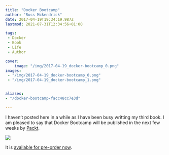 ```yaml
---
title: "Docker Bootcamp"
author: "Russ Mckendrick"
date: 2017-04-19T19:34:19.987Z
lastmod: 2021-07-31T12:34:56+01:00

tags:
 - Docker
 - Book
 - Life
 - Author

cover:
    image: "/img/2017-04-19_docker-bootcamp_0.png" 
images:
 - "/img/2017-04-19_docker-bootcamp_0.png"
 - "/img/2017-04-19_docker-bootcamp_1.png"


aliases:
- "/docker-bootcamp-facc48cc7e3d"

---
```


I haven’t posted here in a while as I have been busy writting my third book. I am pleased to say that Docker Bootcamp will be published in the next few weeks by [Packt](https://www.packtpub.com/virtualization-and-cloud/docker-bootcamp).

![](/img/2017-04-19_docker-bootcamp_1.png)

It is [available for pre-order now](https://www.packtpub.com/virtualization-and-cloud/docker-bootcamp).
